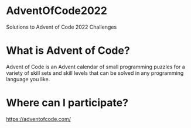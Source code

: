 # AdventOfCode2022
Solutions to Advent of Code 2022 Challenges

# What is Advent of Code?
Advent of Code is an Advent calendar of small programming puzzles for a variety of skill sets and skill levels that can be solved in any programming language you like.

# Where can I participate?
https://adventofcode.com/
